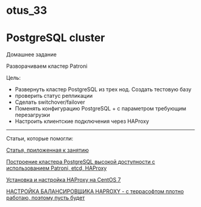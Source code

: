 # otus_33
# PostgreSQL cluster

Домашнее задание

Разворачиваем кластер Patroni

Цель: 
- Развернуть кластер PostgreSQL из трех нод. Создать тестовую базу 
- проверить статус репликации 
- Сделать switchover/failover 
- Поменять конфигурацию PostgreSQL + с параметром требующим перезагрузки 
- Настроить клиентские подключения через HAProxy

__________________________________________________________________________________________________________________________

Статьи, которые помогли:

[Статья, приложенная к занятию](https://habr.com/ru/post/322036/)

[Построение кластера PostgreSQL высокой доступности с использованием Patroni, etcd, HAProxy](https://habr.com/ru/post/482314/)

[Установка и настройка HAProxy на CentOS 7](https://www.dmosk.ru/miniinstruktions.php?mini=haproxy-centos7)

[НАСТРОЙКА БАЛАНСИРОВЩИКА HAPROXY - с террасофтом плотно работаю, поэтому пусть будет](https://academy.terrasoft.ru/documents/administration/7-15/nastroyka-balansirovshchika-haproxy)




